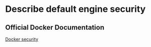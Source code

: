 # Describe default engine security

## Official Docker Documentation
[Docker security](https://docs.docker.com/engine/security/security/)
